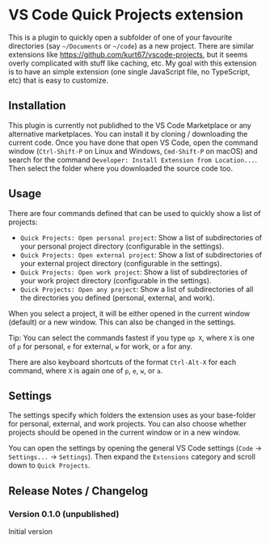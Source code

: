 # VS Code Quick Projects extension

This is a plugin to quickly open a subfolder of one of your favourite directories (say `~/Documents` or `~/code`) as a new project.
There are similar extensions like <https://github.com/kurt67/vscode-projects>, but it seems overly complicated with stuff like caching, etc.
My goal with this extension is to have an simple extension (one single JavaScript file, no TypeScript, etc) that is easy to customize.

## Installation

This plugin is currently not publidhed to the VS Code Marketplace or any alternative marketplaces.
You can install it by cloning / downloading the current code.
Once you have done that open VS Code, open the command window (`Ctrl-Shift-P` on Linux and Windows, `Cmd-Shift-P` on macOS) and search for the command `Developer: Install Extension from Location...`.
Then select the folder where you downloaded the source code too.

## Usage

There are four commands defined that can be used to quickly show a list of projects:

- `Quick Projects: Open personal project`: Show a list of subdirectories of your personal project directory (configurable in the settings).
- `Quick Projects: Open external project`: Show a list of subdirectories of your external project directory (configurable in the settings).
- `Quick Projects: Open work project`: Show a list of subdirectories of your work project directory (configurable in the settings).
- `Quick Projects: Open any project`: Show a list of subdirectories of all the directories you defined (personal, external, and work).

When you select a project, it will be either opened in the current window (default) or a new window.
This can also be changed in the settings.

Tip: You can select the commands fastest if you type `qp X`, where `X` is one of `p` for personal, `e` for external, `w` for work, or `a` for any.

There are also keyboard shortcuts of the format `Ctrl-Alt-X` for each command, where `X` is again one of `p`, `e`, `w`, or `a`.

## Settings

The settings specify which folders the extension uses as your base-folder for personal, external, and work projects.
You can also choose whether projects should be opened in the current window or in a new window.

You can open the settings by opening the general VS Code settings (`Code` -> `Settings...` -> `Settings`).
Then expand the `Extensions` category and scroll down to `Quick Projects`.

## Release Notes / Changelog

### Version 0.1.0 (unpublished)

Initial version
